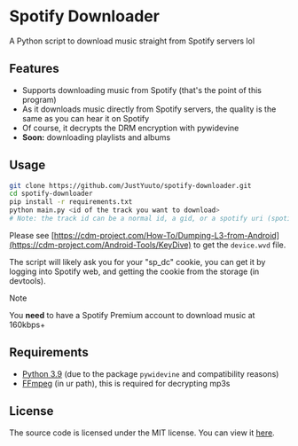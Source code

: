 # Spotify Downloader

A Python script to download music straight from Spotify servers lol

## Features

- Supports downloading music from Spotify (that's the point of this program)
- As it downloads music directly from Spotify servers, the quality is the same as you can hear it on Spotify
- Of course, it decrypts the DRM encryption with pywidevine
- **Soon:** downloading playlists and albums

## Usage

```bash
git clone https://github.com/JustYuuto/spotify-downloader.git
cd spotify-downloader
pip install -r requirements.txt
python main.py <id of the track you want to download>
# Note: the track id can be a normal id, a gid, or a spotify uri (spotify:track:xxxxxx....)
```

Please see [https://cdm-project.com/How-To/Dumping-L3-from-Android](https://cdm-project.com/Android-Tools/KeyDive) to get the `device.wvd` file.

The script will likely ask you for your "sp_dc" cookie, you can get it by logging into Spotify web, and getting the cookie from the storage (in devtools).

> [!NOTE]
> You **need** to have a Spotify Premium account to download music at 160kbps+

## Requirements

- [Python 3.9](https://www.python.org/downloads/release/python-390/) (due to the package `pywidevine` and compatibility reasons)
- [FFmpeg](https://www.ffmpeg.org/download.html) (in ur path), this is required for decrypting mp3s


## License

The source code is licensed under the MIT license. You can view it [here](LICENSE.txt).
